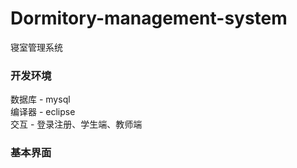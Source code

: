 # Dormitory-management-system
寝室管理系统

### 开发环境
数据库 - mysql <br>
编译器 - eclipse <br>
交互 - 登录注册、学生端、教师端 <br>

### 基本界面
